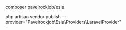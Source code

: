 composer pavelrockjob/esia

php artisan vendor:publish --provider="Pavelrockjob\Esia\Providers\LaravelProvider"

